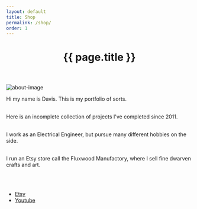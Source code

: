 ```yaml
---
layout: default
title: Shop
permalink: /shop/
order: 1
---
```

<header class="post-header">
  <h1 class="post-title" itemprop="name headline">{{ page.title }}</h1>
  </header>

![about-image]({{site.url}}/assets/fishLogo.png)

<div class="about-text">
Hi my name is Davis. This is my portfolio of sorts. <br><br>

Here is an incomplete collection of projects I've completed since 2011. <br><br>

I work as an Electrical Engineer, but pursue many different hobbies on the side. <br><br>

I run an Etsy store call the Fluxwood Manufactory, where I sell fine dwarven crafts and art.



<br>
<br>
<ul>
  <li><a href="https://www.etsy.com/shop/Fluxwood">Etsy</a></li>
  <li><a href="https://www.youtube.com/c/fluxwood/">Youtube</a></li>
</ul>

</div>
